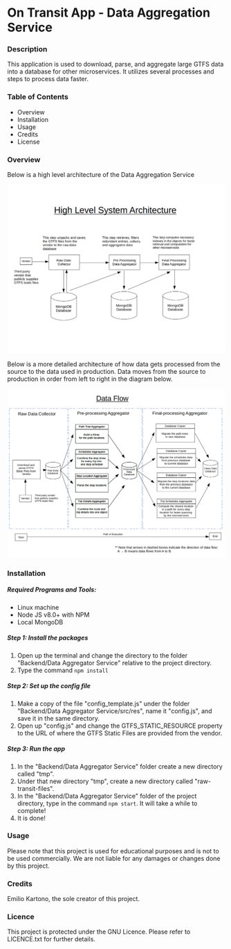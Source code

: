 # On Transit App - Data Aggregation Service

### Description
This application is used to download, parse, and aggregate large GTFS data into a database for other microservices. It utilizes several processes and steps to process data faster.

### Table of Contents
- Overview
- Installation
- Usage
- Credits
- License

### Overview
Below is a high level architecture of the Data Aggregation Service
<div width="100%">
    <p align="center">
<img src="https://raw.githubusercontent.com/EKarton/On-Transit-App/master/Backend/Data%20Aggregator%20Service/docs/High%20Level%20Architecture.png" width="600px"/>
    </p>
</div>

Below is a more detailed architecture of how data gets processed from the source to the data used in production.
Data moves from the source to production in order from left to right in the diagram below.
<div width="100%">
    <p align="center">
<img src="https://raw.githubusercontent.com/EKarton/On-Transit-App/master/Backend/Data%20Aggregator%20Service/docs/Detailed%20Architecture.png" width="600px"/>
    </p>
</div>

### Installation

##### Required Programs and Tools:
- Linux machine
- Node JS v8.0+ with NPM
- Local MongoDB

##### Step 1: Install the packages
1. Open up the terminal and change the directory to the folder "Backend/Data Aggregator Service" relative to the project directory.
2. Type the command `npm install`

##### Step 2: Set up the config file
1. Make a copy of the file "config_template.js" under the folder "Backend/Data Aggregator Service/src/res", name it "config.js", and save it in the same directory.
2. Open up "config.js" and change the GTFS_STATIC_RESOURCE property to the URL of where the GTFS Static Files are provided from the vendor.

##### Step 3: Run the app
1. In the "Backend/Data Aggregator Service" folder create a new directory called "tmp". 
2. Under that new directory "tmp", create a new directory called "raw-transit-files".
3. In the "Backend/Data Aggregator Service" folder of the project directory, type in the command `npm start`. It will take a while to complete!
4. It is done!

### Usage
Please note that this project is used for educational purposes and is not to be used commercially. We are not liable for any damages or changes done by this project.

### Credits
Emilio Kartono, the sole creator of this project.

### Licence
This project is protected under the GNU Licence. Please refer to LICENCE.txt for further details.